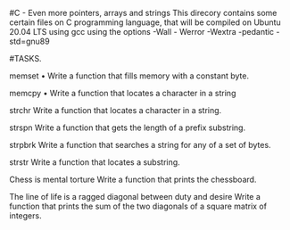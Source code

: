 #C - Even more pointers, arrays and strings This direcory contains some certain files on C programming language, that will be compiled on Ubuntu 20.04 LTS using gcc using the options -Wall - Werror -Wextra -pedantic -std=gnu89

#TASKS.

memset
• Write a function that fills memory with a constant byte.

memcpy
• Write a function that locates a character in a string

strchr
Write a function that locates a character in a string.

strspn
Write a function that gets the length of a prefix substring.

strpbrk
Write a function that searches a string for any of a set of bytes.

strstr
Write a function that locates a substring.

Chess is mental torture
Write a function that prints the chessboard.

The line of life is a ragged diagonal between duty and desire
Write a function that prints the sum of the two diagonals of a square matrix of integers.
